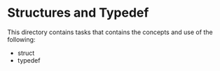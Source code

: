 # Structures and Typedef

This directory contains tasks that contains the concepts and use of the following:
- struct
- typedef
